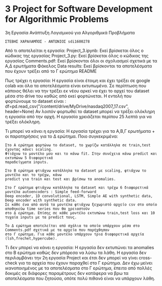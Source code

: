 # 3 Project for Software Development for Algorithmic Problems

3η Εργασία Ανάπτυξη Λογισμικού για Αλγοριθμικά Προβλήματα 

	ΣΤΕΒΗΣ ΧΑΡΑΛΑΜΠΟΣ - ΑΝΤΩΝΙΟΣ sdi1600278
	
Από τι αποτελείται η εργασία:
	Project_3.ipynb:	Εκεί βρίσκεται όλος ο κώδικας της εργασίας
	Project_3.py:	Εκεί βρίσκεται όλος ο κώδικας της εργασίας
	Comments.pdf:		Εκεί βρίσκονται όλοι οι σχολιασμοί σχετικά με τα Α,Δ ερωτήματα
	Φάκελος Data results:	Εκεί βρίσκονται τα αποτελέσματα που έχουν τρέξει από το Γ ερώτημα
	README
	
Πως τρέχει η εργασία:
	Η εργασία είναι έτοιμη και έχει τρέξει σε google colab και όλα τα αποτελέσματα είναι εκτυπωμένα.
	Σε περίπτωση που κάποιος θέλει να την τρέξει εκ νέου αρκεί να έχει το αρχεί του dataset μέσα
	στο drive του καθώς από εκεί φορτώνεται.
	Η εντολή που φορτώνουμε το dataset είναι : df=pd.read_csv("/content/drive/MyDrive/nasdaq2007_17.csv", header=None)
	Αν λοιπόν φορτωθεί το dataset μπορεί να τρέξει ολόκληρη η εργασία από την αρχή. Η εργασία χρειάζεται
	περίπου 25 λεπτά για να τρέξει ολόκληρη.
	
Τι μπορεί να κάνει η εργασία:
	Η εργασία τρέχει για τα Α,Β,Γ ερωτήματα + οι παρατηρήσεις για το Δ ερώτημα. Ποιο συγκεκριμένα:
	
	Στο Α ερώτημα φορτώνω το dataset, το χωρίζω κατάλληλα σε train,test έχοντας κάνει scaling.
	Φτιάχνω το μοντέλο μου και το κάνω fit. Στην συνέχεια κάνω predict και εκτυπώνω 5 διαφορετικά
	παραδείγματα inputs.
	
	Στο Β ερώτημα φτιάχνω κατάλληλα τα dataset με scaling, φτιάχνω το μοντέλο και το τρέχω, κάνω
	predict για train και test και βρίσκω τα anomalies.
	
	Στο Γ ερώτημα φτιάχνω κατάλληλα τα dataset και τρέχω 6 διαφορετικά μοντέλα autoencoders : Simple feed-forward
	Deep encoder, 1D convolutional, LSTM, Simple AE with synthetic data, Deep encoder with synthetic data.
	Σε κάθε ένα από αυτά τα μοντέλα φτιάχνω ξεχωριστό αρχείο csv στο οποίο αποθηκεύω time series που θα χρειαστούν
	στο Δ ερώτημα. Επίσης σε κάθε μοντέλο εκτυπώνω train,test loss και 10 τυχαία inputs με τα predict τους.
	
	Το Δ ερώτημα αποτελείται από σχόλια τα οποία υπάρχουν μέσα στο Comments.pdf σχετικά με τα αρχεία που παρήχθησαν
	στο Γ ερώτημα. Για κάθε μοντέλο υπάρχουν τρια διαφορετικά αρχεία (lsh,frechet,hypercube).
	
Τι δεν μπορεί να κάνει η εργασία:
	Η εργασία δεν εκτυπώνει τα anomalies στο Β ερώτημα καθώς δεν μπόρεσα να λύσω τα λάθη.
	Η εργασία δεν περιλαμβάνει την 2η εργασία Project και έτσι δεν μπορεί να γίνει cross-check για 
	τα αρχεία που έχουν παραχθεί στο Γ ερώτημα.
	Δεν έχω μείνει ικανοποιημένος με τα αποτελέσματα στο Γ ερώτημα, έπειτα από πολλές δοκιμές σε 
	διάφορες παραμέτρους δεν κατάφερα να βρω τα αποτελέσματα που ζητούσα, οπότε πολύ πιθανό είναι
	να υπάρχουν λάθη.


